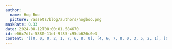 ```yaml
---
author:
  name: Hog Boo
  picture: /assets/blog/authors/hogboo.png
maskRate: 0.33
date: 2024-08-12T08:00:01.584670
id: e06c7dfc-5880-11ef-9f85-c95db626c0e3
content: '[[0, 0, 0, 2, 1, 7, 6, 8, 0], [4, 6, 7, 8, 0, 3, 5, 2, 1], [0, 2, 8, 0, 4, 0, 9, 0, 0], [9, 8, 3, 0, 0, 5, 0, 7, 0], [0, 0, 4, 0, 0, 8, 2, 9, 3], [2, 1, 6, 0, 3, 0, 0, 4, 5], [5, 4, 2, 3, 8, 0, 7, 6, 9], [6, 3, 0, 9, 7, 2, 4, 5, 0], [8, 0, 9, 6, 5, 0, 3, 1, 2]]'
---
```

